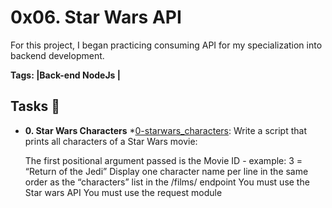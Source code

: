 # 0x06. Star Wars API

For this project, I began practicing consuming API for my specialization into backend development.

**Tags: |Back-end NodeJs |**

## Tasks :page_with_curl:

* **0. Star Wars Characters**
  *[0-starwars_characters](./0-starwars_characters.js): Write a script that prints all characters of a Star Wars movie:
  
    The first positional argument passed is the Movie ID - example: 3 = “Return of the Jedi”
    Display one character name per line in the same order as the “characters” list in the /films/ endpoint
    You must use the Star wars API
    You must use the request module